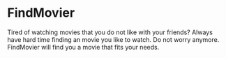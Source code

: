 # FindMovier
Tired of watching movies that you do not like with your friends? Always have hard time finding an movie you like to watch.
Do not worry anymore. FindMovier will find you a movie that fits your needs.
